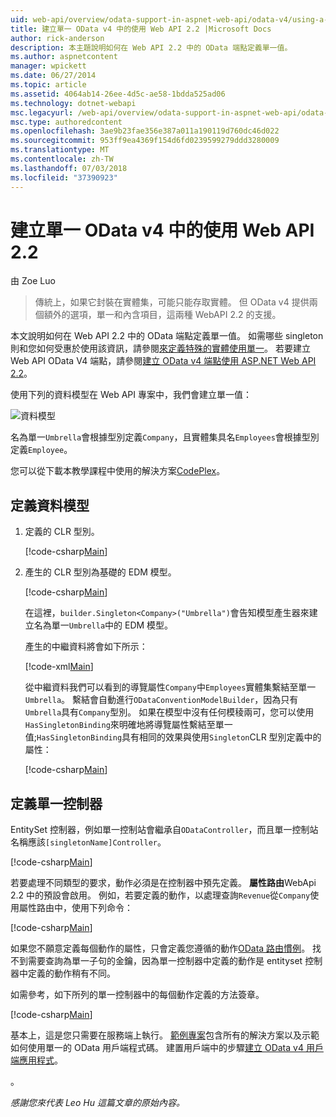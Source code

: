 ```yaml
---
uid: web-api/overview/odata-support-in-aspnet-web-api/odata-v4/using-a-singleton-in-an-odata-endpoint-in-web-api-22
title: 建立單一 OData v4 中的使用 Web API 2.2 |Microsoft Docs
author: rick-anderson
description: 本主題說明如何在 Web API 2.2 中的 OData 端點定義單一值。
ms.author: aspnetcontent
manager: wpickett
ms.date: 06/27/2014
ms.topic: article
ms.assetid: 4064ab14-26ee-4d5c-ae58-1bdda525ad06
ms.technology: dotnet-webapi
msc.legacyurl: /web-api/overview/odata-support-in-aspnet-web-api/odata-v4/using-a-singleton-in-an-odata-endpoint-in-web-api-22
msc.type: authoredcontent
ms.openlocfilehash: 3ae9b23fae356e387a011a190119d760dc46d022
ms.sourcegitcommit: 953ff9ea4369f154d6fd0239599279ddd3280009
ms.translationtype: MT
ms.contentlocale: zh-TW
ms.lasthandoff: 07/03/2018
ms.locfileid: "37390923"
---
```

<a name="create-a-singleton-in-odata-v4-using-web-api-22"></a>建立單一 OData v4 中的使用 Web API 2.2
====================
由 Zoe Luo

> 傳統上，如果它封裝在實體集，可能只能存取實體。 但 OData v4 提供兩個額外的選項，單一和內含項目，這兩種 WebAPI 2.2 的支援。


本文說明如何在 Web API 2.2 中的 OData 端點定義單一值。 如需哪些 singleton 則和您如何受惠於使用該資訊，請參閱[來定義特殊的實體使用單一](https://blogs.msdn.com/b/odatateam/archive/2014/03/05/use-singleton-to-define-your-special-entity.aspx)。 若要建立 Web API OData V4 端點，請參閱[建立 OData v4 端點使用 ASP.NET Web API 2.2](create-an-odata-v4-endpoint.md)。 

使用下列的資料模型在 Web API 專案中，我們會建立單一值：

![資料模型](using-a-singleton-in-an-odata-endpoint-in-web-api-22/_static/image1.png)

名為單一`Umbrella`會根據型別定義`Company`，且實體集具名`Employees`會根據型別定義`Employee`。

您可以從下載本教學課程中使用的解決方案[CodePlex](http://aspnet.codeplex.com/sourcecontrol/latest#Samples/WebApi/OData/v4/ODataSingletonSample/)。

## <a name="define-the-data-model"></a>定義資料模型

1. 定義的 CLR 型別。

    [!code-csharp[Main](using-a-singleton-in-an-odata-endpoint-in-web-api-22/samples/sample1.cs)]
2. 產生的 CLR 型別為基礎的 EDM 模型。

    [!code-csharp[Main](using-a-singleton-in-an-odata-endpoint-in-web-api-22/samples/sample2.cs)]

    在這裡，`builder.Singleton<Company>("Umbrella")`會告知模型產生器來建立名為單一`Umbrella`中的 EDM 模型。

    產生的中繼資料將會如下所示：

    [!code-xml[Main](using-a-singleton-in-an-odata-endpoint-in-web-api-22/samples/sample3.xml)]

    從中繼資料我們可以看到的導覽屬性`Company`中`Employees`實體集繫結至單一`Umbrella`。 繫結會自動進行`ODataConventionModelBuilder`，因為只有`Umbrella`具有`Company`型別。 如果在模型中沒有任何模稜兩可，您可以使用`HasSingletonBinding`來明確地將導覽屬性繫結至單一值;`HasSingletonBinding`具有相同的效果與使用`Singleton`CLR 型別定義中的屬性：

    [!code-csharp[Main](using-a-singleton-in-an-odata-endpoint-in-web-api-22/samples/sample4.cs)]

## <a name="define-the-singleton-controller"></a>定義單一控制器

EntitySet 控制器，例如單一控制站會繼承自`ODataController`，而且單一控制站名稱應該`[singletonName]Controller`。

[!code-csharp[Main](using-a-singleton-in-an-odata-endpoint-in-web-api-22/samples/sample5.cs)]

若要處理不同類型的要求，動作必須是在控制器中預先定義。 **屬性路由**WebApi 2.2 中的預設會啟用。 例如，若要定義的動作，以處理查詢`Revenue`從`Company`使用屬性路由中，使用下列命令：

[!code-csharp[Main](using-a-singleton-in-an-odata-endpoint-in-web-api-22/samples/sample6.cs)]

如果您不願意定義每個動作的屬性，只會定義您遵循的動作[OData 路由慣例](../odata-routing-conventions.md)。 找不到需要查詢為單一子句的金鑰，因為單一控制器中定義的動作是 entityset 控制器中定義的動作稍有不同。

如需參考，如下所列的單一控制器中的每個動作定義的方法簽章。

[!code-csharp[Main](using-a-singleton-in-an-odata-endpoint-in-web-api-22/samples/sample7.cs)]

基本上，這是您只需要在服務端上執行。 [範例專案](http://aspnet.codeplex.com/sourcecontrol/latest#Samples/WebApi/OData/v4/ODataSingletonSample/)包含所有的解決方案以及示範如何使用單一的 OData 用戶端程式碼。 建置用戶端中的步驟[建立 OData v4 用戶端應用程式](create-an-odata-v4-client-app.md)。

。 

*感謝您來代表 Leo Hu 這篇文章的原始內容。*
